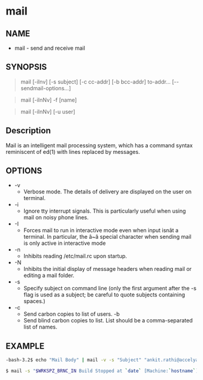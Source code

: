 # mail

## NAME

- mail - send and receive mail

## SYNOPSIS

> mail [-iInv] [-s subject] [-c cc-addr] [-b bcc-addr] to-addr... [-- sendmail-options...]

> mail [-iInNv] -f [name]

> mail [-iInNv] [-u user]

## Description

Mail is an intelligent mail processing system, which has a command syntax reminiscent of ed(1) with lines replaced by messages.

## OPTIONS

- -v
  - Verbose mode.  The details of delivery are displayed on the user on terminal.
- -i
  - Ignore tty interrupt signals.  This is particularly useful when using mail on noisy phone lines.
- -I
  - Forces mail to run in interactive mode even when input isnât a terminal.  In particular, the â~â special character when sending mail is only active in interactive mode
- -n
  - Inhibits reading /etc/mail.rc upon startup.
- -N    
  - Inhibits the initial display of message headers when reading mail or editing a mail folder.
- -s
  - Specify subject on command line (only the first argument after the -s flag is used as a subject; be careful to quote subjects containing spaces.)
- -c
  - Send carbon copies to list of users.
-b
  - Send blind carbon copies to list.  List should be a comma-separated list of names.

## EXAMPLE

```bash
-bash-3.2$ echo "Mail Body" | mail -v -s "Subject" "ankit.rathi@accelya.com"

$ mail -s "$WRKSPZ_BRNC_IN Build Stopped at `date` [Machine:`hostname`]: Build-Locks found" "${SCM_MAIL_G}"<${BLD_LOCK}
```
